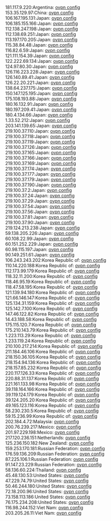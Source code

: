 181.117.9.220:Argentina: [ovpn config](vpn/181_117_9_220.ovpn)  
153.35.129.97:China: [ovpn config](vpn/153_35_129_97.ovpn)  
106.167.195.131:Japan: [ovpn config](vpn/106_167_195_131.ovpn)  
106.185.155.166:Japan: [ovpn config](vpn/106_185_155_166.ovpn)  
112.138.247.198:Japan: [ovpn config](vpn/112_138_247_198.ovpn)  
112.138.69.251:Japan: [ovpn config](vpn/112_138_69_251.ovpn)  
113.197.170.205:Japan: [ovpn config](vpn/113_197_170_205.ovpn)  
115.38.84.48:Japan: [ovpn config](vpn/115_38_84_48.ovpn)  
116.82.6.59:Japan: [ovpn config](vpn/116_82_6_59.ovpn)  
121.111.154.39:Japan: [ovpn config](vpn/121_111_154_39.ovpn)  
122.222.69.134:Japan: [ovpn config](vpn/122_222_69_134.ovpn)  
124.97.80.30:Japan: [ovpn config](vpn/124_97_80_30.ovpn)  
126.116.223.228:Japan: [ovpn config](vpn/126_116_223_228.ovpn)  
126.140.89.41:Japan: [ovpn config](vpn/126_140_89_41.ovpn)  
126.22.20.221:Japan: [ovpn config](vpn/126_22_20_221.ovpn)  
138.64.237.175:Japan: [ovpn config](vpn/138_64_237_175.ovpn)  
150.147.125.195:Japan: [ovpn config](vpn/150_147_125_195.ovpn)  
175.108.193.88:Japan: [ovpn config](vpn/175_108_193_88.ovpn)  
180.16.132.91:Japan: [ovpn config](vpn/180_16_132_91.ovpn)  
180.197.209.41:Japan: [ovpn config](vpn/180_197_209_41.ovpn)  
180.4.134.66:Japan: [ovpn config](vpn/180_4_134_66.ovpn)  
1.33.52.212:Japan: [ovpn config](vpn/1_33_52_212.ovpn)  
203.141.139.65:Japan: [ovpn config](vpn/203_141_139_65.ovpn)  
219.100.37.110:Japan: [ovpn config](vpn/219_100_37_110.ovpn)  
219.100.37.118:Japan: [ovpn config](vpn/219_100_37_118.ovpn)  
219.100.37.119:Japan: [ovpn config](vpn/219_100_37_119.ovpn)  
219.100.37.126:Japan: [ovpn config](vpn/219_100_37_126.ovpn)  
219.100.37.165:Japan: [ovpn config](vpn/219_100_37_165.ovpn)  
219.100.37.166:Japan: [ovpn config](vpn/219_100_37_166.ovpn)  
219.100.37.169:Japan: [ovpn config](vpn/219_100_37_169.ovpn)  
219.100.37.174:Japan: [ovpn config](vpn/219_100_37_174.ovpn)  
219.100.37.177:Japan: [ovpn config](vpn/219_100_37_177.ovpn)  
219.100.37.179:Japan: [ovpn config](vpn/219_100_37_179.ovpn)  
219.100.37.190:Japan: [ovpn config](vpn/219_100_37_190.ovpn)  
219.100.37.2:Japan: [ovpn config](vpn/219_100_37_2.ovpn)  
219.100.37.24:Japan: [ovpn config](vpn/219_100_37_24.ovpn)  
219.100.37.29:Japan: [ovpn config](vpn/219_100_37_29.ovpn)  
219.100.37.54:Japan: [ovpn config](vpn/219_100_37_54.ovpn)  
219.100.37.56:Japan: [ovpn config](vpn/219_100_37_56.ovpn)  
219.100.37.81:Japan: [ovpn config](vpn/219_100_37_81.ovpn)  
219.100.37.90:Japan: [ovpn config](vpn/219_100_37_90.ovpn)  
219.124.213.238:Japan: [ovpn config](vpn/219_124_213_238.ovpn)  
59.138.205.226:Japan: [ovpn config](vpn/59_138_205_226.ovpn)  
60.108.22.99:Japan: [ovpn config](vpn/60_108_22_99.ovpn)  
60.151.252.229:Japan: [ovpn config](vpn/60_151_252_229.ovpn)  
60.98.115.197:Japan: [ovpn config](vpn/60_98_115_197.ovpn)  
90.149.251.61:Japan: [ovpn config](vpn/90_149_251_61.ovpn)  
106.243.243.202:Korea Republic of: [ovpn config](vpn/106_243_243_202.ovpn)  
110.14.220.188:Korea Republic of: [ovpn config](vpn/110_14_220_188.ovpn)  
112.173.99.179:Korea Republic of: [ovpn config](vpn/112_173_99_179.ovpn)  
118.32.11.200:Korea Republic of: [ovpn config](vpn/118_32_11_200.ovpn)  
118.46.95.19:Korea Republic of: [ovpn config](vpn/118_46_95_19.ovpn)  
118.47.58.195:Korea Republic of: [ovpn config](vpn/118_47_58_195.ovpn)  
121.139.94.180:Korea Republic of: [ovpn config](vpn/121_139_94_180.ovpn)  
121.66.146.147:Korea Republic of: [ovpn config](vpn/121_66_146_147.ovpn)  
125.134.31.159:Korea Republic of: [ovpn config](vpn/125_134_31_159.ovpn)  
125.142.7.100:Korea Republic of: [ovpn config](vpn/125_142_7_100.ovpn)  
147.46.122.82:Korea Republic of: [ovpn config](vpn/147_46_122_82.ovpn)  
14.43.188.58:Korea Republic of: [ovpn config](vpn/14_43_188_58.ovpn)  
175.115.120.7:Korea Republic of: [ovpn config](vpn/175_115_120_7.ovpn)  
175.210.143.79:Korea Republic of: [ovpn config](vpn/175_210_143_79.ovpn)  
1.223.113.29:Korea Republic of: [ovpn config](vpn/1_223_113_29.ovpn)  
1.233.119.24:Korea Republic of: [ovpn config](vpn/1_233_119_24.ovpn)  
210.100.217.214:Korea Republic of: [ovpn config](vpn/210_100_217_214.ovpn)  
211.184.46.106:Korea Republic of: [ovpn config](vpn/211_184_46_106.ovpn)  
218.150.36.105:Korea Republic of: [ovpn config](vpn/218_150_36_105.ovpn)  
218.154.94.136:Korea Republic of: [ovpn config](vpn/218_154_94_136.ovpn)  
218.157.85.232:Korea Republic of: [ovpn config](vpn/218_157_85_232.ovpn)  
220.117.126.33:Korea Republic of: [ovpn config](vpn/220_117_126_33.ovpn)  
220.88.31.137:Korea Republic of: [ovpn config](vpn/220_88_31_137.ovpn)  
221.161.133.98:Korea Republic of: [ovpn config](vpn/221_161_133_98.ovpn)  
39.118.164.166:Korea Republic of: [ovpn config](vpn/39_118_164_166.ovpn)  
39.119.124.179:Korea Republic of: [ovpn config](vpn/39_119_124_179.ovpn)  
39.124.205.20:Korea Republic of: [ovpn config](vpn/39_124_205_20.ovpn)  
49.165.123.116:Korea Republic of: [ovpn config](vpn/49_165_123_116.ovpn)  
58.230.230.5:Korea Republic of: [ovpn config](vpn/58_230_230_5.ovpn)  
59.15.236.99:Korea Republic of: [ovpn config](vpn/59_15_236_99.ovpn)  
202.184.4.72:Malaysia: [ovpn config](vpn/202_184_4_72.ovpn)  
200.76.239.217:Mexico: [ovpn config](vpn/200_76_239_217.ovpn)  
201.97.229.198:Mexico: [ovpn config](vpn/201_97_229_198.ovpn)  
217.120.236.151:Netherlands: [ovpn config](vpn/217_120_236_151.ovpn)  
125.236.150.182:New Zealand: [ovpn config](vpn/125_236_150_182.ovpn)  
159.253.170.181:Russian Federation: [ovpn config](vpn/159_253_170_181.ovpn)  
176.59.136.209:Russian Federation: [ovpn config](vpn/176_59_136_209.ovpn)  
87.225.106.1:Russian Federation: [ovpn config](vpn/87_225_106_1.ovpn)  
91.147.23.229:Russian Federation: [ovpn config](vpn/91_147_23_229.ovpn)  
58.136.60.224:Thailand: [ovpn config](vpn/58_136_60_224.ovpn)  
45.48.130.53:United States: [ovpn config](vpn/45_48_130_53.ovpn)  
47.229.74.79:United States: [ovpn config](vpn/47_229_74_79.ovpn)  
50.46.244.180:United States: [ovpn config](vpn/50_46_244_180.ovpn)  
72.18.200.96:United States: [ovpn config](vpn/72_18_200_96.ovpn)  
73.158.113.186:United States: [ovpn config](vpn/73_158_113_186.ovpn)  
76.175.234.208:United States: [ovpn config](vpn/76_175_234_208.ovpn)  
116.98.244.152:Viet Nam: [ovpn config](vpn/116_98_244_152.ovpn)  
203.205.26.11:Viet Nam: [ovpn config](vpn/203_205_26_11.ovpn)  
